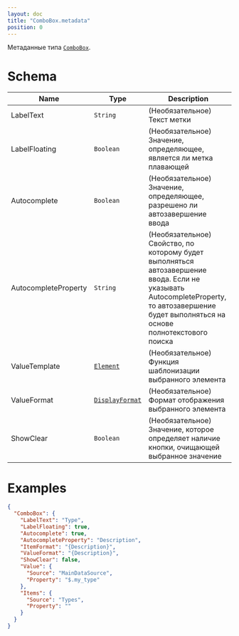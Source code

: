 ```yaml
---
layout: doc
title: "ComboBox.metadata"
position: 0
---
```


Метаданные типа [`ComboBox`](../).

# Schema

|Name|Type|Description|
|----|----|-----------|
|LabelText|`String`|(Необязательное) Текст метки|
|LabelFloating|`Boolean`|(Необязательное) Значение, определяющее, является ли метка плавающей|
|Autocomplete|`Boolean`|(Необязательное) Значение, определяющее, разрешено ли автозавершение ввода|
|AutocompleteProperty|`String`|(Необязательное) Свойство, по которому будет выполняться автозавершение ввода. Если не указывать AutocompleteProperty, то автозавершение будет выполняться на основе полнотекстового поиска|
|ValueTemplate|[`Element`](/docs/API/Core/Elements/Element/Element.metadata/)|(Необязательное) Функция шаблонизации выбранного элемента|
|ValueFormat|[`DisplayFormat`](../../../Core/DisplayFormat/)|(Необязательное) Формат отображения выбранного элемента|
|ShowClear|`Boolean`|(Необязательное) Значение, которое определяет наличие кнопки, очищающей выбранное значение|

# Examples

```json
{
  "ComboBox": {
    "LabelText": "Type",
    "LabelFloating": true,
    "Autocomplete": true,
    "AutocompleteProperty": "Description",
    "ItemFormat": "{Description}",
    "ValueFormat": "{Description}",
    "ShowClear": false,
    "Value": {
      "Source": "MainDataSource",
      "Property": "$.my_type"
    },
    "Items": {
      "Source": "Types",
      "Property": ""
    }
  }
}
```
